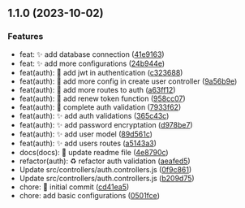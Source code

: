 ## 1.1.0 (2023-10-02)

### Features

- feat: :sparkles: add database connection ([41e9163](https://github.com/JonyPlo/CalendarApp-back/commit/41e9163))
- feat: :sparkles: add more configurations ([24b944e](https://github.com/JonyPlo/CalendarApp-back/commit/24b944e))
- feat(auth): :passport_control: add jwt in authentication ([c323688](https://github.com/JonyPlo/CalendarApp-back/commit/c323688))
- feat(auth): :passport_control: add more config in create user controller ([9a56b9e](https://github.com/JonyPlo/CalendarApp-back/commit/9a56b9e))
- feat(auth): :passport_control: add more routes to auth ([a63ff12](https://github.com/JonyPlo/CalendarApp-back/commit/a63ff12))
- feat(auth): :passport_control: add renew token function ([958cc07](https://github.com/JonyPlo/CalendarApp-back/commit/958cc07))
- feat(auth): :passport_control: complete auth validation ([7933f62](https://github.com/JonyPlo/CalendarApp-back/commit/7933f62))
- feat(auth): :sparkles: add auth validations ([365c43c](https://github.com/JonyPlo/CalendarApp-back/commit/365c43c))
- feat(auth): :sparkles: add password encryptation ([d978be7](https://github.com/JonyPlo/CalendarApp-back/commit/d978be7))
- feat(auth): :sparkles: add user model ([89d561c](https://github.com/JonyPlo/CalendarApp-back/commit/89d561c))
- feat(auth): :sparkles: add users routes ([a5143a3](https://github.com/JonyPlo/CalendarApp-back/commit/a5143a3))
- docs(docs): :memo: update readme file ([4e8790c](https://github.com/JonyPlo/CalendarApp-back/commit/4e8790c))
- refactor(auth): :recycle: refactor auth validation ([aeafed5](https://github.com/JonyPlo/CalendarApp-back/commit/aeafed5))
- Update src/controllers/auth.controllers.js ([0f9c861](https://github.com/JonyPlo/CalendarApp-back/commit/0f9c861))
- Update src/controllers/auth.controllers.js ([b209d75](https://github.com/JonyPlo/CalendarApp-back/commit/b209d75))
- chore: :tada: initial commit ([cd41ea5](https://github.com/JonyPlo/CalendarApp-back/commit/cd41ea5))
- chore: add basic configurations ([0501fce](https://github.com/JonyPlo/CalendarApp-back/commit/0501fce))
